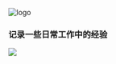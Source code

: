 

![logo](https://picture.zhanghong110.top/docsify/91231289312398129.png)



###  记录一些日常工作中的经验



<!-- 背景图片 -->

![](https://picture.zhanghong110.top/docsify/88dcae92ae67e225aceac5c2a9fd6999_0.jpg)




